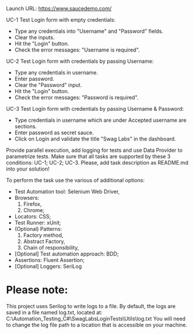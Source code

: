 Launch URL: https://www.saucedemo.com/

UC-1 Test Login form with empty credentials: 
- Type any credentials into "Username" and "Password" fields. 
- Clear the inputs. 
- Hit the "Login" button. 
- Check the error messages: "Username is required".

UC-2 Test Login form with credentials by passing Username: 
- Type any credentials in username. 
- Enter password. 
- Clear the "Password" input. 
- Hit the "Login" button. 
- Check the error messages: "Password is required".

UC-3 Test Login form with credentials by passing Username & Password: 
- Type credentials in username which are under Accepted username are sections. 
- Enter password as secret sauce. 
- Click on Login and validate the title "Swag Labs" in the dashboard.

Provide parallel execution, add logging for tests and use Data Provider to parametrize tests. 
Make sure that all tasks are supported by these 3 conditions: UC-1; UC-2; UC-3. 
Please, add task description as README.md into your solution! 

To perform the task use the various of additional options: 
- Test Automation tool: Selenium Web Driver, 
- Browsers: 
  1) Firefox, 
  2) Chrome; 
- Locators: CSS; 
- Test Runner: xUnit; 
- (Optional) Patterns: 
  1) Factory method, 
  2) Abstract Factory, 
  3) Chain of responsibility, 
- [Optional] Test automation approach: BDD; 
- Assertions: Fluent Assertion; 
- [Optional] Loggers: SeriLog

# Please note:
This project uses Serilog to write logs to a file. By default, the logs are saved in a file named log.txt, located at:
C:\\Automation_Testing_C#\\SwagLabsLoginTests\\Utils\\log.txt
You will need to change the log file path to a location that is accessible on your machine.